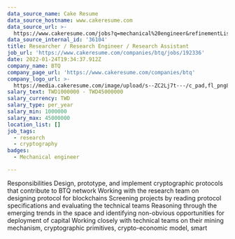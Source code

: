 ```yaml
---
data_source_name: Cake Resume
data_source_hostname: www.cakeresume.com
data_source_url: >-
  https://www.cakeresume.com/jobs?q=mechanical%20engineer&refinementList%5Blang_name%5D%5B0%5D=English&refinementList%5Bsalary_type%5D=per_year&range%5Bsalary_range%5D%5Bmin%5D=1000000&page=3
data_source_internal_id: '36104'
title: Researcher / Research Engineer / Research Assistant
job_url: 'https://www.cakeresume.com/companies/btq/jobs/192336'
date: 2022-01-24T19:34:37.912Z
company_name: BTQ
company_page_url: 'https://www.cakeresume.com/companies/btq'
company_logo_url: >-
  https://media.cakeresume.com/image/upload/s--ZC2Lj7t---/c_pad,fl_png8,h_200,w_200/v1655706732/kbjnsvmhwm2nis6dmwbu.png
salary_text: TWD1000000 - TWD45000000
salary_currency: TWD
salary_type: per_year
salary_min: 1000000
salary_max: 45000000
location_list: []
job_tags:
  - research
  - cryptography
badges:
  - Mechanical engineer

---
```


Responsibilities Design, prototype, and implement cryptographic protocols that contribute to BTQ network Working with the research team on designing protocol for blockchains Screening projects by reading protocol specifications and evaluating the technical teams Reasoning through the emerging trends in the space and identifying non-obvious opportunities for deployment of capital Working closely with technical teams on their mining mechanism, cryptographic primitives, crypto-economic model, smart